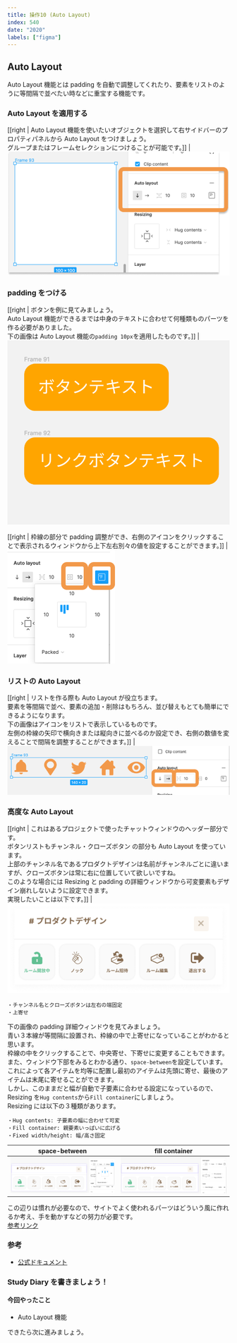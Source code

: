 ```yaml
---
title: 操作10 (Auto Layout)
index: 540
date: "2020"
labels: ["figma"]
---
```


## Auto Layout

Auto Layout 機能とは padding を自動で調整してくれたり、要素をリストのように等間隔で並べたい時などに重宝する機能です。

### Auto Layout を適用する

[[right | Auto Layout 機能を使いたいオブジェクトを選択して右サイドバーのプロパティパネルから Auto Layout をつけましょう。<br/>グループまたはフレームセレクションにつけることが可能です。]]
| ![auto-layout](./img/auto-layout.png)

### padding をつける

[[right | ボタンを例に見てみましょう。<br/>Auto Layout 機能ができるまでは中身のテキストに合わせて何種類ものパーツを作る必要がありました。<br/>下の画像は Auto Layout 機能の`padding 10px`を適用したものです。]]
| ![auto-layout-button](./img/auto-layout-button.png)

[[right | 枠線の部分で padding 調整ができ、右側のアイコンをクリックすることで表示されるウィンドウから上下左右別々の値を設定することができます。]]
| ![auto-layout-padding](./img/auto-layout-padding.png)

### リストの Auto Layout

[[right | リストを作る際も Auto Layout が役立ちます。<br/>要素を等間隔で並べ、要素の追加・削除はもちろん、並び替えもとても簡単にできるようになります。<br/>下の画像はアイコンをリストで表示しているものです。<br/>左側の枠線の矢印で横向きまたは縦向きに並べるのか設定でき、右側の数値を変えることで間隔を調整することができます。]]
| ![auto-layout-list](./img/auto-layout-list.png)

### 高度な Auto Layout

[[right | これはあるプロジェクトで使ったチャットウィンドウのヘッダー部分です。<br/>ボタンリストもチャンネル・クローズボタン の部分も Auto Layout を使っています。<br/>上部のチャンネル名であるプロダクトデザインは名前がチャンネルごとに違いますが、クローズボタンは常に右に位置していて欲しいですね。<br/>このような場合には Resizing と padding の詳細ウィンドウから可変要素もデザイン崩れしないように設定できます。<br/>実現したいことは以下です。]]
| ![chat-header](./img/chat-header.png)

```
・チャンネル名とクローズボタンは左右の端固定
・上寄せ
```

下の画像の padding 詳細ウィンドウを見てみましょう。  
青い３本線が等間隔に設置され、枠線の中で上寄せになっていることがわかると思います。  
枠線の中をクリックすることで、中央寄せ、下寄せに変更することもできます。  
また、ウィンドウ下部をみるとわかる通り、`space-between`を設定しています。  
これによって各アイテムを均等に配置し最初のアイテムは先頭に寄せ、最後のアイテムは末尾に寄せることができます。  
しかし、このままだと幅が自動で子要素に合わせる設定になっているので、Resizing を`Hug contents`から`Fill container`にしましょう。  
Resizing には以下の３種類があります。

```
・Hug contents: 子要素の幅に合わせて可変
・Fill container: 親要素いっぱいに広げる
・Fixed width/height: 幅/高さ固定
```

| space-between                                                     | fill container                                          |
| ----------------------------------------------------------------- | ------------------------------------------------------- |
| ![auto-layout-space-between](./img/auto-layout-space-between.png) | ![auto-layout-resizing](./img/auto-layout-resizing.png) |

この辺りは慣れが必要なので、サイトでよく使われるパーツはどういう風に作れるか考え、手を動かすなどの努力が必要です。  
[参考リンク](https://bagelee.com/design/figma-auto-layout-update/)

### 参考

- [公式ドキュメント](https://help.figma.com/hc/en-us/articles/360040451373-Create-dynamic-designs-with-Auto-layout)

### Study Diary を書きましょう！

#### 今回やったこと

- Auto Layout 機能

できたら次に進みましょう。
